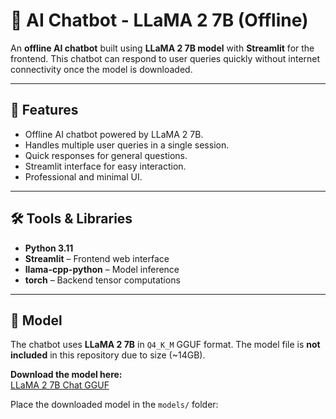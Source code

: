 # 💬 AI Chatbot - LLaMA 2 7B (Offline)

An **offline AI chatbot** built using **LLaMA 2 7B model** with **Streamlit** for the frontend. This chatbot can respond to user queries quickly without internet connectivity once the model is downloaded.

---

## 🚀 Features

- Offline AI chatbot powered by LLaMA 2 7B.
- Handles multiple user queries in a single session.
- Quick responses for general questions.
- Streamlit interface for easy interaction.
- Professional and minimal UI.

---

## 🛠 Tools & Libraries

- **Python 3.11**  
- **Streamlit** – Frontend web interface  
- **llama-cpp-python** – Model inference  
- **torch** – Backend tensor computations  

---

## 💾 Model

The chatbot uses **LLaMA 2 7B** in `Q4_K_M` GGUF format. The model file is **not included** in this repository due to size (~14GB).  

**Download the model here:**  
[LLaMA 2 7B Chat GGUF](https://huggingface.co/TheBloke/Llama-2-7B-Chat-GGUF)  

Place the downloaded model in the `models/` folder:  
